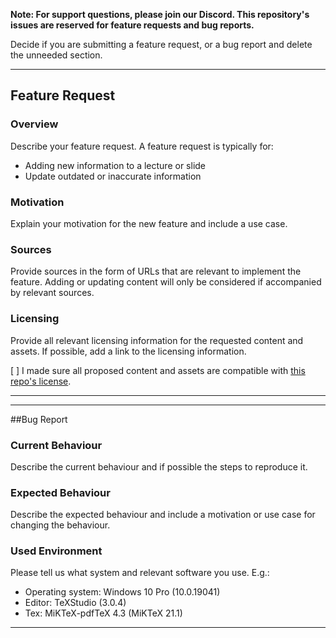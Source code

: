 **Note: For support questions, please join our Discord. This repository's issues are reserved for feature requests and bug reports.**

Decide if you are submitting a feature request, or a bug report and delete the unneeded section. 

---
## Feature Request

### Overview
Describe your feature request. A feature request is typically for:
* Adding new information to a lecture or slide
* Update outdated or inaccurate information

### Motivation
Explain your motivation for the new feature and include a use case.

### Sources
Provide sources in the form of URLs that are relevant to implement the feature. 
Adding or updating content will only be considered if accompanied by relevant sources.

### Licensing
Provide all relevant licensing information for the requested content and assets.
If possible, add a link to the licensing information.

[ ] I made sure all proposed content and assets are compatible with [this repo's license](../LICENSE.txt).

---

---
##Bug Report

### Current Behaviour
Describe the current behaviour and if possible the steps to reproduce it.

### Expected Behaviour
Describe the expected behaviour and include a motivation or use case for changing the behaviour.

### Used Environment
Please tell us what system and relevant software you use. E.g.:
* Operating system: Windows 10 Pro (10.0.19041)
* Editor: TeXStudio (3.0.4) 
* Tex: MiKTeX-pdfTeX 4.3 (MiKTeX 21.1)

---
